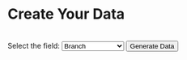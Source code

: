 <html>
<head>
<link rel="stylesheet" href="https://stackpath.bootstrapcdn.com/bootstrap/4.3.1/css/bootstrap.min.css" integrity="sha384-ggOyR0iXCbMQv3Xipma34MD+dH/1fQ784/j6cY/iJTQUOhcWr7x9JvoRxT2MZw1T" crossorigin="anonymous">
<script src="https://code.jquery.com/jquery-3.3.1.slim.min.js" integrity="sha384-q8i/X+965DzO0rT7abK41JStQIAqVgRVzpbzo5smXKp4YfRvH+8abtTE1Pi6jizo" crossorigin="anonymous"></script>
<script src="https://cdnjs.cloudflare.com/ajax/libs/popper.js/1.14.7/umd/popper.min.js" integrity="sha384-UO2eT0CpHqdSJQ6hJty5KVphtPhzWj9WO1clHTMGa3JDZwrnQq4sF86dIHNDz0W1" crossorigin="anonymous"></script>
<script src="https://stackpath.bootstrapcdn.com/bootstrap/4.3.1/js/bootstrap.min.js" integrity="sha384-JjSmVgyd0p3pXB1rRibZUAYoIIy6OrQ6VrjIEaFf/nJGzIxFDsf4x0xIM+B07jRM" crossorigin="anonymous"></script>
<title>Component 2 Field Generator</title>
<meta name="viewport" content="width=device-width, initial-scale=1, shrink-to-fit=no">

</head>
<body>
<h1>Create Your Data</h1>

<form name="gen" action="" method="GET"><br>
<label for="field_name">Select the field:</label>
<select id="field_name" name="field_name">
	<option value="1">Branch</option>
	<option value="2">Sales Rep</option>
	<option value="3">Payment Method</option>
	<option value="4">option 4</option>
</select>
<button type="button" onclick="draw_table()">Generate Data</button>
</form>

<table id="myTable">

</table>

<script>
var field_name = document.getElementById("field_name");

function gen_data(f){
if(f=="1"){var opts = ["Doncaster", "Meadowhall", "Sheffield", "Manchester"];}
else if(f=="2"){var opts = ["Amelia Gower", "John Fort", "Helen Barr", "Mohamed Dinah", "Sarah Brough", "Michael Price"];}
else if(f=="3"){var opts = ["VISA", "MasterCard", "Pay Monthly", "Cash", "Cheque"];}
else if(f=="4"){var opts = ["choice14", "choice24", "choice34", "choice44"];}
else{
var opts = ["error picking options"];}

var l = [];
var i;
for(i=0;i<500;i++){
var r = opts[Math.floor(Math.random()*4)];
//var r = "testing";
l.push(r);
}
return l;
}

function draw_table(){
var f = document.getElementById("field_name").value;
var table = document.getElementById("myTable");

var c = gen_data(f);
var i;

for(i=0;i<500;i++){
var row = table.insertRow();
var cell = row.insertCell();
cell.innerHTML = "<td>"+c[i]+"</td>";
}

document.body.appendChild(table);

}

function main(){
//need to get the choice from the table
//generate the data
//create the table


}

</script>

</body>
</html>
